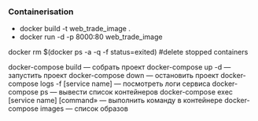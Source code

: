 ### Containerisation
* docker build -t web_trade_image .
* docker run -d -p 8000:80 web_trade_image


docker rm $(docker ps -a -q -f status=exited) #delete stopped containers



docker-compose build — собрать проект
docker-compose up -d — запустить проект
docker-compose down — остановить проект
docker-compose logs -f [service name] — посмотреть логи сервиса
docker-compose ps — вывести список контейнеров
docker-compose exec [service name] [command» — выполнить команду в контейнере
docker-compose images — список образов